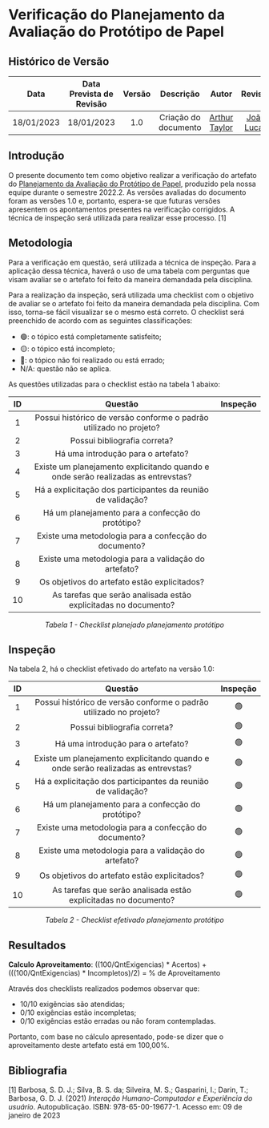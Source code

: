 # Verificação do Planejamento da Avaliação do Protótipo de Papel
## <a>Histórico de Versão</a>
|    Data    | Data Prevista de Revisão | Versão |      Descrição       |                   Autor                    |                  Revisor                   |
| :--------: | :----------------------: | :----: | :------------------: | :----------------------------------------: | :----------------------------------------: |
| 18/01/2023 |        18/01/2023        |  1.0   | Criação do documento | [Arthur Taylor](https://github.com/Eruel6) | [João Lucas](https://github.com/HacKairos) |

## <a>Introdução</a>
O presente documento tem como objetivo realizar a verificação do artefato do [Planejamento da Avaliação do Protótipo de Papel](../../../DesignAvaliacaoDesen/Nivel2/ProtPapel/PlanejamentoProtPapel.md), produzido pela nossa equipe durante o semestre 2022.2. As versões avaliadas do documento foram as versões 1.0 e, portanto, espera-se que futuras versões apresentem os apontamentos presentes na verificação corrigidos. A técnica de inspeção será utilizada para realizar esse processo. [1]

## <a>Metodologia</a>
Para a verificação em questão, será utilizada a técnica de inspeção. Para a aplicação dessa técnica, haverá o uso de uma tabela com perguntas que visam avaliar se o artefato foi feito da maneira demandada pela disciplina.

Para a realização da inspeção, será utilizada uma checklist com o objetivo de avaliar se o artefato foi feito da maneira demandada pela disciplina. Com isso, torna-se fácil visualizar se o mesmo está correto. O checklist será preenchido de acordo com as seguintes classificações:

* 🟢: o tópico está completamente satisfeito;
* 🟡: o tópico está incompleto;
* 🔴: o tópico não foi realizado ou está errado;
* N/A: questão não se aplica.

As questões utilizadas para o checklist estão na tabela 1 abaixo:

<center>

|  ID   |                                      Questão                                      | Inspeção |
| :---: | :-------------------------------------------------------------------------------: | :------: |
|   1   |        Possui histórico de versão conforme o padrão utilizado no projeto?         |          |
|   2   |                           Possui bibliografia correta?                            |          |
|   3   |                        Há uma introdução para o artefato?                         |          |
|   4   | Existe um planejamento explicitando quando e onde serão realizadas as entrevstas? |          |
|   5   |           Há a explicitação dos participantes da reunião de validação?            |          |
|   6   |                 Há um planejamento para a confecção do protótipo?                 |          |
|   7   |               Existe uma metodologia para a confecção do documento?               |          |
|   8   |               Existe uma metodologia para a validação do artefato?                |          |
|   9   |                   Os objetivos do artefato estão explicitados?                    |          |
|  10   |          As tarefas que serão analisada estão explicitadas no documento?          |          |
  
*Tabela 1 - Checklist planejado planejamento protótipo*

</center>

## <a>Inspeção</a>

Na tabela 2, há o checklist efetivado do artefato na versão 1.0:

<center>

|  ID   |                                      Questão                                      | Inspeção |
| :---: | :-------------------------------------------------------------------------------: | :------: |
|   1   |        Possui histórico de versão conforme o padrão utilizado no projeto?         |    🟢     |
|   2   |                           Possui bibliografia correta?                            |    🟢     |
|   3   |                        Há uma introdução para o artefato?                         |    🟢     |
|   4   | Existe um planejamento explicitando quando e onde serão realizadas as entrevstas? |    🟢     |
|   5   |           Há a explicitação dos participantes da reunião de validação?            |    🟢     |
|   6   |                 Há um planejamento para a confecção do protótipo?                 |    🟢     |
|   7   |               Existe uma metodologia para a confecção do documento?               |    🟢     |
|   8   |               Existe uma metodologia para a validação do artefato?                |    🟢     |
|   9   |                   Os objetivos do artefato estão explicitados?                    |    🟢     |
|  10   |          As tarefas que serão analisada estão explicitadas no documento?          |    🟢     |
  
*Tabela 2 - Checklist efetivado planejamento protótipo*

</center>

## <a>Resultados</a>
<a>**Calculo Aproveitamento**</a>: ((100/QntExigencias) * Acertos) + (((100/QntExigencias) * Incompletos)/2) = % de Aproveitamento

Através dos checklists realizados podemos observar que:

* 10/10 exigências são atendidas;
* 0/10 exigências estão incompletas;
* 0/10 exigências estão erradas ou não foram contempladas.

Portanto, com base no cálculo apresentado, pode-se dizer que o aproveitamento deste artefato está em 100,00%.

## <a>Bibliografia</a>

[1] Barbosa, S. D. J.; Silva, B. S. da; Silveira, M. S.; Gasparini, I.; Darin, T.; Barbosa, G. D. J. (2021) _Interação Humano-Computador e Experiência do usuário_. Autopublicação. ISBN: 978-65-00-19677-1. Acesso em: 09 de janeiro de 2023